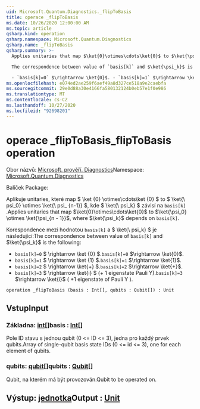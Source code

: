 ```yaml
---
uid: Microsoft.Quantum.Diagnostics._flipToBasis
title: operace _flipToBasis
ms.date: 10/26/2020 12:00:00 AM
ms.topic: article
qsharp.kind: operation
qsharp.namespace: Microsoft.Quantum.Diagnostics
qsharp.name: _flipToBasis
qsharp.summary: >-
  Applies unitaries that map $\ket{0}\otimes\cdots\ket{0}$ to $\ket{\psi_0} \otimes \ket{\psi_{n - 1}}$, where $\ket{\psi_k}$ depends on `basis[k]`.

  The correspondence between value of `basis[k]` and $\ket{\psi_k}$ is the following:

  - `basis[k]=0` $\rightarrow \ket{0}$. - `basis[k]=1` $\rightarrow \ket{1}$. - `basis[k]=2` $\rightarrow \ket{+}$. - `basis[k]=3` $\rightarrow \ket{i}$ ( +1 eigenstate of Pauli Y ).
ms.openlocfilehash: e074ed2ae259f6aef49a8d327ce518a9e2caebfa
ms.sourcegitcommit: 29e0d88a30e4166fa580132124b0eb57e1f0e986
ms.translationtype: MT
ms.contentlocale: cs-CZ
ms.lasthandoff: 10/27/2020
ms.locfileid: "92698201"
---
```

# <a name="_fliptobasis-operation"></a><span data-ttu-id="e3a5c-102">operace _flipToBasis</span><span class="sxs-lookup"><span data-stu-id="e3a5c-102">_flipToBasis operation</span></span>

<span data-ttu-id="e3a5c-103">Obor názvů: [Microsoft. prověří. Diagnostics](xref:Microsoft.Quantum.Diagnostics)</span><span class="sxs-lookup"><span data-stu-id="e3a5c-103">Namespace: [Microsoft.Quantum.Diagnostics](xref:Microsoft.Quantum.Diagnostics)</span></span>

<span data-ttu-id="e3a5c-104">Balíček [](https://nuget.org/packages/)</span><span class="sxs-lookup"><span data-stu-id="e3a5c-104">Package: [](https://nuget.org/packages/)</span></span>


<span data-ttu-id="e3a5c-105">Aplikuje unitaries, které map $ \ket {0} \otimes\cdots\ket {0} $ to $ \ket{\ psi_0} \otimes \ket{\ psi_ {n-1}} $, kde $ \ket{\ psi_k} $ závisí na `basis[k]` .</span><span class="sxs-lookup"><span data-stu-id="e3a5c-105">Applies unitaries that map $\ket{0}\otimes\cdots\ket{0}$ to $\ket{\psi_0} \otimes \ket{\psi_{n - 1}}$, where $\ket{\psi_k}$ depends on `basis[k]`.</span></span>

<span data-ttu-id="e3a5c-106">Korespondence mezi hodnotou `basis[k]` a $ \ket{\ psi_k} $ je následující:</span><span class="sxs-lookup"><span data-stu-id="e3a5c-106">The correspondence between value of `basis[k]` and $\ket{\psi_k}$ is the following:</span></span>

- <span data-ttu-id="e3a5c-107">`basis[k]=0` $ \rightarrow \ket {0} $.</span><span class="sxs-lookup"><span data-stu-id="e3a5c-107">`basis[k]=0` $\rightarrow \ket{0}$.</span></span>
- <span data-ttu-id="e3a5c-108">`basis[k]=1` $ \rightarrow \ket {1} $.</span><span class="sxs-lookup"><span data-stu-id="e3a5c-108">`basis[k]=1` $\rightarrow \ket{1}$.</span></span>
- <span data-ttu-id="e3a5c-109">`basis[k]=2` $ \rightarrow \ket{+} $.</span><span class="sxs-lookup"><span data-stu-id="e3a5c-109">`basis[k]=2` $\rightarrow \ket{+}$.</span></span>
- <span data-ttu-id="e3a5c-110">`basis[k]=3` $ \rightarrow \ket{i} $ (+ 1 eigenstate Pauli Y).</span><span class="sxs-lookup"><span data-stu-id="e3a5c-110">`basis[k]=3` $\rightarrow \ket{i}$ ( +1 eigenstate of Pauli Y ).</span></span>

```qsharp
operation _flipToBasis (basis : Int[], qubits : Qubit[]) : Unit
```


## <a name="input"></a><span data-ttu-id="e3a5c-111">Vstup</span><span class="sxs-lookup"><span data-stu-id="e3a5c-111">Input</span></span>

### <a name="basis--int"></a><span data-ttu-id="e3a5c-112">Základna: [int](xref:microsoft.quantum.lang-ref.int)[]</span><span class="sxs-lookup"><span data-stu-id="e3a5c-112">basis : [Int](xref:microsoft.quantum.lang-ref.int)[]</span></span>

<span data-ttu-id="e3a5c-113">Pole ID stavu s jednou qubit (0 <= ID <= 3), jedna pro každý prvek qubits.</span><span class="sxs-lookup"><span data-stu-id="e3a5c-113">Array of single-qubit basis state IDs (0 <= id <= 3), one for each element of qubits.</span></span>


### <a name="qubits--qubit"></a><span data-ttu-id="e3a5c-114">qubits: [qubit](xref:microsoft.quantum.lang-ref.qubit)[]</span><span class="sxs-lookup"><span data-stu-id="e3a5c-114">qubits : [Qubit](xref:microsoft.quantum.lang-ref.qubit)[]</span></span>

<span data-ttu-id="e3a5c-115">Qubit, na kterém má být provozován.</span><span class="sxs-lookup"><span data-stu-id="e3a5c-115">Qubit to be operated on.</span></span>



## <a name="output--unit"></a><span data-ttu-id="e3a5c-116">Výstup: [jednotka](xref:microsoft.quantum.lang-ref.unit)</span><span class="sxs-lookup"><span data-stu-id="e3a5c-116">Output : [Unit](xref:microsoft.quantum.lang-ref.unit)</span></span>

